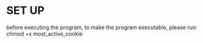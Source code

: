 # SET UP
before executing the program, to make the program executable, please run:
chmod +x most_active_cookie
